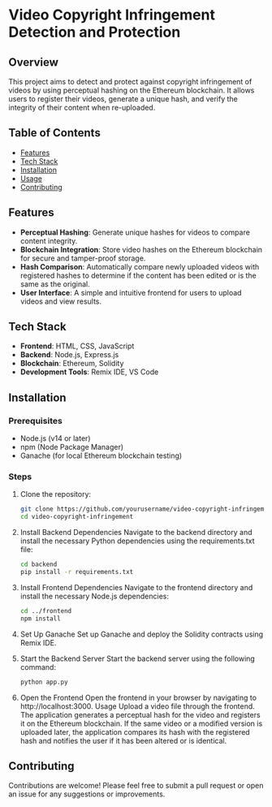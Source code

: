 # Video Copyright Infringement Detection and Protection

## Overview
This project aims to detect and protect against copyright infringement of videos by using perceptual hashing on the Ethereum blockchain. It allows users to register their videos, generate a unique hash, and verify the integrity of their content when re-uploaded.

## Table of Contents
- [Features](#features)
- [Tech Stack](#tech-stack)
- [Installation](#installation)
- [Usage](#usage)
- [Contributing](#contributing)


## Features
- **Perceptual Hashing**: Generate unique hashes for videos to compare content integrity.
- **Blockchain Integration**: Store video hashes on the Ethereum blockchain for secure and tamper-proof storage.
- **Hash Comparison**: Automatically compare newly uploaded videos with registered hashes to determine if the content has been edited or is the same as the original.
- **User Interface**: A simple and intuitive frontend for users to upload videos and view results.

## Tech Stack
- **Frontend**: HTML, CSS, JavaScript
- **Backend**: Node.js, Express.js
- **Blockchain**: Ethereum, Solidity
- **Development Tools**: Remix IDE, VS Code

## Installation

### Prerequisites
- Node.js (v14 or later)
- npm (Node Package Manager)
- Ganache (for local Ethereum blockchain testing)

### Steps
1. Clone the repository:
   ```bash
   git clone https://github.com/yourusername/video-copyright-infringement.git
   cd video-copyright-infringement
2. Install Backend Dependencies
Navigate to the backend directory and install the necessary Python dependencies using the requirements.txt file:

   ```bash
   cd backend
   pip install -r requirements.txt

3. Install Frontend Dependencies
Navigate to the frontend directory and install the necessary Node.js dependencies:

   ```bash
   cd ../frontend
   npm install

4. Set Up Ganache
Set up Ganache and deploy the Solidity contracts using Remix IDE.
5. Start the Backend Server
Start the backend server using the following command:

   ```bash
   python app.py

6. Open the Frontend
Open the frontend in your browser by navigating to http://localhost:3000.
Usage
Upload a video file through the frontend.
The application generates a perceptual hash for the video and registers it on the Ethereum blockchain.
If the same video or a modified version is uploaded later, the application
compares its hash with the registered hash and notifies the user if it 
has been altered or is identical.


## Contributing
Contributions are welcome! Please feel free to submit a pull request or open an issue for any suggestions or improvements.
